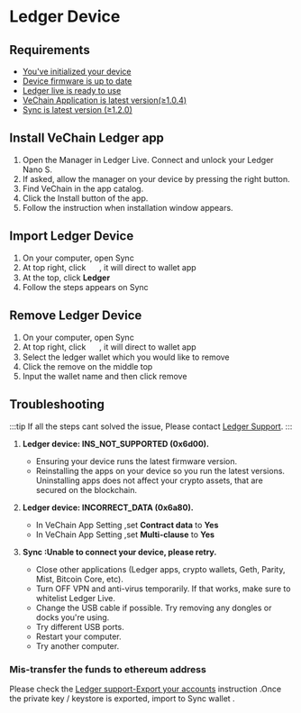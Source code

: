 # Ledger Device
## Requirements
- [You've initialized your device](https://support.ledger.com/hc/en-us/articles/360000613793)
- [Device firmware is up to date](https://support.ledger.com/hc/en-us/articles/360002731113)
- [Ledger live is ready to use](https://support.ledger.com/hc/en-us/articles/360006395233)
- [VeChain Application is latest version(≥1.0.4)](https://support.ledger.com/hc/en-us/articles/360006523674)
- [Sync is latest version (≥1.2.0)](https://env.vechain.org/)

## Install VeChain Ledger app 
1. Open the Manager in Ledger Live.
Connect and unlock your Ledger Nano S.
2. If asked, allow the manager on your device by pressing the right button.
3. Find VeChain in the app catalog.
4. Click the Install button of the app.
5. Follow the instruction when installation window appears.

## Import Ledger Device 
1. On your computer, open Sync
2. At top right, click <img src="~@public/images/sync/wallets.png" width = "16px" height = "16px" align=center /> , it will direct to wallet app
3. At the top, click **Ledger** 
4. Follow the steps appears on Sync

## Remove Ledger Device 
1. On your computer, open Sync
2. At top right, click <img src="~@public/images/sync/wallets.png" width = "16px" height = "16px" align=center /> , it will direct to wallet app
3. Select the ledger wallet which you would like to remove
4. Click the remove on the middle top
5. Input the wallet name and then click remove

## Troubleshooting
:::tip 
If all the steps cant solved the issue, Please contact [Ledger Support](https://support.ledger.com/hc/requests/new).
:::

1. **Ledger device: INS_NOT_SUPPORTED (0x6d00).**
 
   - Ensuring your device runs the latest firmware version.
   - Reinstalling the apps on your device so you run the latest versions. Uninstalling apps does not affect your crypto assets, that are secured on the blockchain.

2. **Ledger device: INCORRECT_DATA (0x6a80).**

   - In VeChain App Setting ,set **Contract data** to **Yes**
   - In VeChain App Setting ,set **Multi-clause** to **Yes**

3. **Sync :Unable to connect your device, please retry.**

   - Close other applications (Ledger apps, crypto wallets, Geth, Parity, Mist, Bitcoin Core, etc).
   - Turn OFF VPN and anti-virus temporarily. If that works, make sure to whitelist Ledger Live. 
   - Change the USB cable if possible. Try removing any dongles or docks you're using. 
   - Try different USB ports.
   - Restart your computer.
   - Try another computer.

### Mis-transfer the funds to ethereum address
Please check the [Ledger support-Export your accounts](https://support.ledger.com/hc/en-us/articles/115005297709-Export-your-accounts) instruction .Once the private key / keystore is exported, import to Sync wallet . 